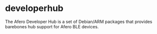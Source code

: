 # developerhub
The Afero Developer Hub is a set of Debian/ARM packages that provides barebones hub support for Afero BLE devices.
